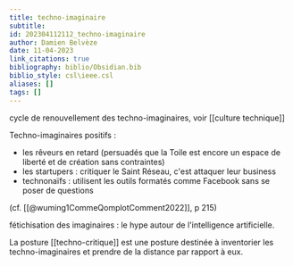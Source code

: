 ```yaml
---
title: techno-imaginaire
subtitle:
id: 202304112112_techno-imaginaire
author: Damien Belvèze
date: 11-04-2023
link_citations: true
bibliography: biblio/Obsidian.bib
biblio_style: csl\ieee.csl
aliases: []
tags: []
---
```


cycle de renouvellement des techno-imaginaires, voir [[culture technique]]

Techno-imaginaires positifs : 

- les rêveurs en retard (persuadés que la Toile est encore un espace de liberté et de création sans contraintes)
- les startupers : critiquer le Saint Réseau, c'est attaquer leur business
- technonaïfs : utilisent les outils formatés comme Facebook sans se poser de questions 

(cf. [[@wuming1CommeQomplotComment2022]], p 215)

fétichisation des imaginaires : le hype autour de l'intelligence artificielle. 

La posture [[techno-critique]] est une posture destinée à inventorier les techno-imaginaires et prendre de la distance par rapport à eux. 
